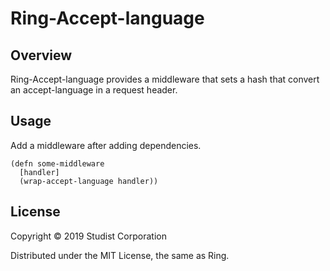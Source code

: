 Ring-Accept-language
====

## Overview

Ring-Accept-language provides a middleware that sets a hash that convert an accept-language in a request header.

## Usage

Add a middleware after adding dependencies.

    (defn some-middleware
      [handler]
      (wrap-accept-language handler))

## License

Copyright © 2019 Studist Corporation

Distributed under the MIT License, the same as Ring.
